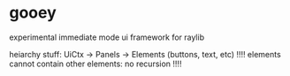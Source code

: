 # gooey
experimental immediate mode ui framework for raylib

heiarchy stuff:
UiCtx -> Panels -> Elements (buttons, text, etc)
!!!! elements cannot contain other elements: no recursion !!!!
